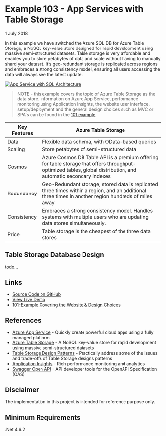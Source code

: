 # Example 103 - App Services with Table Storage
1 July 2018

In this example we have switched the Azure SQL DB for Azure Table Storage, a NoSQL key-value store designed for rapid development using massive semi-structured datasets.
Table storage is very affordable and enables you to store petabytes of data and scale without having to manually shard your dataset. 
It’s geo-redundant storage is replicated across regions and embraces a strong consistency model, ensuring all users accessing the data will always see the latest update.

[![App Service with SQL Architecture](https://www.azurelists.com/images/architecture103.png)](https://www.azurelists.com/images/architecture103.png)

> NOTE - this example covers the topic of Azure Table Storage as the data store. Information on Azure App Service, performance monitoring using Application Insights, the website user interface, setup/deployment and the general design choices such as MVC or SPA's can be found in the [101 example](https://azurelists.azurewebsites.net/architectures/app-services-with-sql-db).

Key Features | Azure Table Storage
-- | --	
Data | Flexible data schema, with OData-based queries
Scaling |  Store petabytes of semi-structured data
Cosmos |  Azure Cosmos DB Table API is a premium offering for table storage that offers throughput-optimized tables, global distribution, and automatic secondary indexes
Redundancy | Geo-Redundant storage, stored data is replicated three times within a region, and an additional three times in another region hundreds of miles away
Consistency | Embraces a strong consistency model. Handles systems with multiple users who are updating data stores simultaneously.
Price | Table storage is the cheapest of the three data stores

## Table Storage Database Design

todo...

## Links

*   [Source Code on GitHub](https://github.com/AzureDemos/AzureLists/tree/master/103-AppServicesWithTableStorage)
*   [View Live Demo](https://demo.azurelists.com)
*   [101-Example Covering the Website & Design Choices](https://azurelists.azurewebsites.net/architectures/app-services-with-sql-db)

## References

*   [Azure App Service](https://azure.microsoft.com/en-gb/services/app-service/) - Quickly create powerful cloud apps using a fully managed platform
*   [Azure Table Storage](https://azure.microsoft.com/en-gb/services/storage/tables/) - A NoSQL key-value store for rapid development using massive semi-structured datasets
*    [Table Storage Design Patterns](https://docs.microsoft.com/en-gb/azure/storage/tables/table-storage-design-patterns) - Practically address some of the issues and trade-offs of Table Storage designs patterns
*   [Application Insights](https://docs.microsoft.com/en-us/azure/application-insights/app-insights-overview) - Rich performance monitoring and analytics
*   [Swagger Open API](https://swagger.io/) - API developer tools for the OpenAPI Specification (OAS)

## Disclaimer
The implementation in this project is intended for reference purpose only.

## Minimum Requirements
.Net 4.6.2

